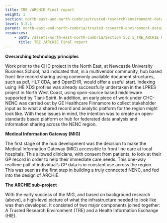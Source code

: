 ```yaml
---
title: TRE /ARCHIE Final report
weight: 1
section: north-east-and-north-cumbria/trusted-research-environment-datashield/tre-archie-final-report
level: 5.2.1
parent: north-east-and-north-cumbria/trusted-research-environment-datashield
resources: 
    - path: /assets/north-east-north-cumbria/Section 5.2.1_TRE_ARCHIE Final report.pdf
      title: TRE /ARCHIE Final report
---
```


**Overarching technology principles**

Work prior to the CHC project in the North East, at Newcastle University Business School, had indicated that, in a multivendor community, hub based front-line record sharing using commonly available document structures, such as pdf, HL7 CDA, and OpenEHR, would offer a useful start. Indexing using IHE XDS profiles was already successfully undertaken in the LPRES project in North West Coast, using open-source based middleware supported by Tiani-Spirit. In addition, an early piece of work under CHC-NENC was carried out by GE Healthcare Finnamore to collect stakeholder input as to what a shared record and analytic platform for the region might look like. With these issues in mind, the intention was to create an open-standards based platform or hub for federated data analysis and information sharing across the NENC region. 
 
**Medical Information Gateway (MIG)** 

The first stage of the hub development was the decision to make the Medical Information Gateway (MIG) accessible to front line care at local hospitals. This allowed clinicians, with consent from patients, to look at their GP record in order to help their immediate care needs. This one-way realtime pull of individual’s GP data is in constant use across the region. This was seen as the first step in building a truly connected NENC, and fed into the design of ARCHIE.  
 
**The ARCHIE sub-project** 

With the early success of the MIG, and based on background research (above), a high-level picture of what the infrastructure needed to look like was then developed. It consisted of two major components joined together: A Trusted Research Environment (TRE) and a Health Information Exchange (HIE). 

        
